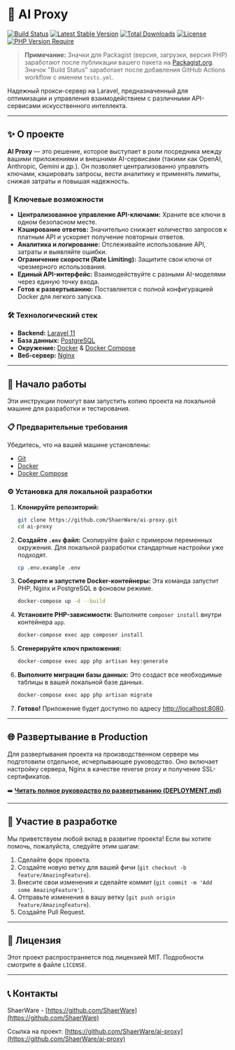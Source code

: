 # 🤖 AI Proxy

[![Build Status](https://github.com/ShaerWare/ai-proxy/actions/workflows/tests.yml/badge.svg)](https://github.com/ShaerWare/ai-proxy/actions)
[![Latest Stable Version](https://img.shields.io/packagist/v/shaerware/ai-proxy)](https://packagist.org/packages/shaerware/ai-proxy)
[![Total Downloads](https://img.shields.io/packagist/dt/shaerware/ai-proxy)](https://packagist.org/packages/shaerware/ai-proxy)
[![License](https://img.shields.io/github/license/ShaerWare/ai-proxy)](https://github.com/ShaerWare/ai-proxy/blob/main/LICENSE)
[![PHP Version Require](https://img.shields.io/packagist/php/shaerware/ai-proxy)](https://packagist.org/packages/shaerware/ai-proxy)

> **Примечание:** Значки для Packagist (версия, загрузки, версия PHP) заработают после публикации вашего пакета на [Packagist.org](https://packagist.org/). Значок "Build Status" заработает после добавления GitHub Actions workflow с именем `tests.yml`.

Надежный прокси-сервер на Laravel, предназначенный для оптимизации и управления взаимодействием с различными API-сервисами искусственного интеллекта.

---

## ✨ О проекте

**AI Proxy** — это решение, которое выступает в роли посредника между вашими приложениями и внешними AI-сервисами (такими как OpenAI, Anthropic, Gemini и др.). Он позволяет централизованно управлять ключами, кэшировать запросы, вести аналитику и применять лимиты, снижая затраты и повышая надежность.

### 🎯 Ключевые возможности

-   **Централизованное управление API-ключами:** Храните все ключи в одном безопасном месте.
-   **Кэширование ответов:** Значительно снижает количество запросов к платным API и ускоряет получение повторных ответов.
-   **Аналитика и логирование:** Отслеживайте использование API, затраты и выявляйте ошибки.
-   **Ограничение скорости (Rate Limiting):** Защитите свои ключи от чрезмерного использования.
-   **Единый API-интерфейс:** Взаимодействуйте с разными AI-моделями через единую точку входа.
-   **Готов к развертыванию:** Поставляется с полной конфигурацией Docker для легкого запуска.

### 🛠️ Технологический стек

-   **Backend:** [Laravel 11](https://laravel.com/)
-   **База данных:** [PostgreSQL](https://www.postgresql.org/)
-   **Окружение:** [Docker](https://www.docker.com/) & [Docker Compose](https://docs.docker.com/compose/)
-   **Веб-сервер:** [Nginx](https.nginx.org/)

---

## 🚀 Начало работы

Эти инструкции помогут вам запустить копию проекта на локальной машине для разработки и тестирования.

### 📋 Предварительные требования

Убедитесь, что на вашей машине установлены:
-   [Git](https://git-scm.com/)
-   [Docker](https://www.docker.com/products/docker-desktop)
-   [Docker Compose](https://docs.docker.com/compose/install/)

### ⚙️ Установка для локальной разработки

1.  **Клонируйте репозиторий:**
    ```bash
    git clone https://github.com/ShaerWare/ai-proxy.git
    cd ai-proxy
    ```

2.  **Создайте `.env` файл:**
    Скопируйте файл с примером переменных окружения. Для локальной разработки стандартные настройки уже подходят.
    ```bash
    cp .env.example .env
    ```

3.  **Соберите и запустите Docker-контейнеры:**
    Эта команда запустит PHP, Nginx и PostgreSQL в фоновом режиме.
    ```bash
    docker-compose up -d --build
    ```

4.  **Установите PHP-зависимости:**
    Выполните `composer install` внутри контейнера `app`.
    ```bash
    docker-compose exec app composer install
    ```

5.  **Сгенерируйте ключ приложения:**
    ```bash
    docker-compose exec app php artisan key:generate
    ```

6.  **Выполните миграции базы данных:**
    Это создаст все необходимые таблицы в вашей локальной базе данных.
    ```bash
    docker-compose exec app php artisan migrate
    ```

7.  **Готово!**
    Приложение будет доступно по адресу [http://localhost:8080](http://localhost:8080).

---

## 🌐 Развертывание в Production

Для развертывания проекта на производственном сервере мы подготовили отдельное, исчерпывающее руководство. Оно включает настройку сервера, Nginx в качестве reverse proxy и получение SSL-сертификатов.

➡️ **[Читать полное руководство по развертыванию (DEPLOYMENT.md)](DEPLOYMENT.md)**

---

## 🤝 Участие в разработке

Мы приветствуем любой вклад в развитие проекта! Если вы хотите помочь, пожалуйста, следуйте этим шагам:

1.  Сделайте форк проекта.
2.  Создайте новую ветку для вашей фичи (`git checkout -b feature/AmazingFeature`).
3.  Внесите свои изменения и сделайте коммит (`git commit -m 'Add some AmazingFeature'`).
4.  Отправьте изменения в вашу ветку (`git push origin feature/AmazingFeature`).
5.  Создайте Pull Request.

---

## 📄 Лицензия

Этот проект распространяется под лицензией MIT. Подробности смотрите в файле `LICENSE`.

---

## 📞 Контакты

ShaerWare - [https://github.com/ShaerWare](https://github.com/ShaerWare)

Ссылка на проект: [https://github.com/ShaerWare/ai-proxy](https://github.com/ShaerWare/ai-proxy)